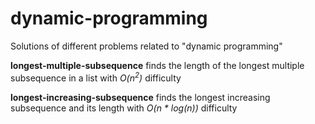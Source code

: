 # dynamic-programming
Solutions of different problems related to "dynamic programming"

<b>longest-multiple-subsequence</b> finds the length of the longest multiple subsequence in a list with <i>O(n<sup>2</sup>)</i> difficulty

<b>longest-increasing-subsequence</b> finds the longest increasing subsequence and its length with <i>O(n * log(n))</i> difficulty 
